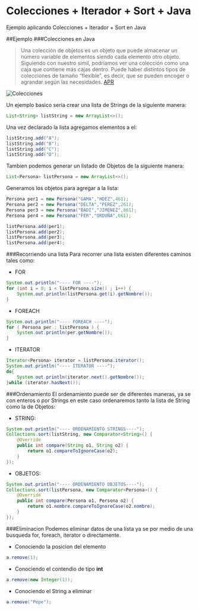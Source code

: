 # Colecciones + Iterador + Sort + Java
Ejemplo aplicando Colecciones + Iterador + Sort en Java

##Ejemplo
###Colecciones en Java
> Una colección de objetos es un objeto que puede almacenar un número variable de elementos siendo cada elemento otro objeto. 
Siguiendo con nuestro símil, podríamos ver una colección como una caja que contiene más cajas dentro. 
Puede haber distintos tipos de colecciones de tamaño “flexible”, es decir, que se pueden encoger o agrandar según las necesidades.
[APR](http://aprenderaprogramar.com/index.php?option=com_content&view=article&id=630:coleccion-de-objetos-de-tamano-variable-java-listas-pilas-colas-collection-list-set-queue-map-cu00664b&catid=68:curso-aprender-programacion-java-desde-cero&Itemid=188)

![Colecciones](http://images4.hiboox.com/images/4112/aa4511c1758fee865841fa8686db6848.jpg)

Un ejemplo basico seria crear una lista de Strings de la siguiente manera:
```java
List<String> listString = new ArrayList<>();
```

Una vez declarado la lista agregamos elementos a el:
```java
listString.add("A");
listString.add("B");
listString.add("C");
listString.add("D");
```

Tambien podemos generar un listado de Objetos de la siguiente manera:
```java
List<Persona> listPersona = new ArrayList<>();
```

Generamos los objetos para agregar a la lista:
```java
Persona per1 = new Persona("GAMA","HDEZ",461);
Persona per2 = new Persona("DELTA","PEREZ",261);
Persona per3 = new Persona("BADI","JIMENEZ",861);
Persona per4 = new Persona("FER","ORDUÑA",661);

listPersona.add(per1);
listPersona.add(per2);
listPersona.add(per3);
listPersona.add(per4);
```
###Recorriendo una lista
Para recorrer una lista existen diferentes caminos tales como:

* FOR
```java
System.out.println("---- FOR ----");
for (int i = 0; i < listPersona.size() ; i++) {
    System.out.println(listPersona.get(i).getNombre());
}
```

* FOREACH
```java
System.out.println("---- FOREACH ----");
for ( Persona per : listPersona ) {
    System.out.println(per.getNombre());
}
```

* ITERATOR
```java
Iterator<Persona> iterator = listPersona.iterator();
System.out.println("---- ITERATOR ----");
do{
    System.out.println(iterator.next().getNombre());
}while (iterator.hasNext());
```

###Ordenamiento
El ordenamiento puede ser de diferentes maneras, ya se con enteros o por Strings en este caso ordenaremos tanto la lista de String como la de Objetos:
* STRING:
```java
System.out.println("---- ORDENAMIENTO STRINGS----");
Collections.sort(listString, new Comparator<String>() {
    @Override
    public int compare(String o1, String o2) {
        return o1.compareToIgnoreCase(o2);
    }
});
```
* OBJETOS:
```java
System.out.println("---- ORDENAMIENTO OBJETOS----");
Collections.sort(listPersona, new Comparator<Persona>() {
    @Override
    public int compare(Persona o1, Persona o2) {
        return o1.nombre.compareToIgnoreCase(o2.nombre);
    }
});
```

###Eliminacion
Podemos eliminar datos de una lista ya se por medio de una busqueda for, foreach, iterator o directamente.
* Conociendo la posicion del elemento
```java
a.remove(1);
```
* Conociendo el contendio de tipo **int**
```java
a.remove(new Integer(1));
```
* Conociendo el String a eliminar
```java
a.remove("Pepe");
```




